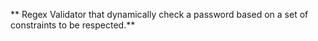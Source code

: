 ** Regex Validator that dynamically check a password based on a set of constraints to be respected.**

